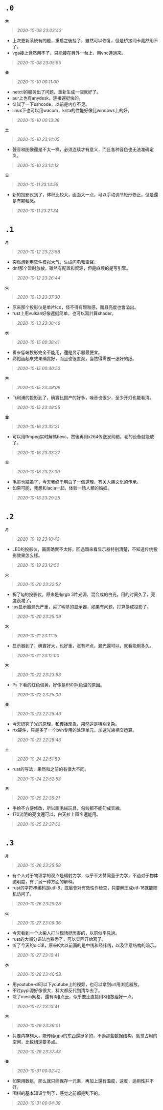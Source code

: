 **`.0`**
========
**`木`**
>*2020-10-08 23:03:43*
- 上次更新系統有問题，重启之後挂了，雖然可以修复，但是桥接网卡竟然用不了。
- vga接上竟然用不了，只能接在另外一台上，用vnc連過來。
>*2020-10-08 23:05:55*

**`金`**
>*2020-10-10 00:11:00*
- netctl的服务出了问题，重新生成一個就好了。
- aur上也有anydesk，连接還挺快的。
- 又試了一下sshcode，以前是内存不足。
- linux下也可以用wacom，krita的性能好像比windows上的好。
>*2020-10-10 00:13:38*

**`土`**
>*2020-10-10 23:14:05*
- 聲音和图像還是不太一样，必须连续才有意义，而且各种音色也无法准确定义。
>*2020-10-10 23:14:13*

**`日`**
>*2020-10-11 23:14:55*
- 新的投影仪到了，体积比较大，画面大一点，可以手动调节矩形修正，但是還是有颗粒感。
>*2020-10-11 23:21:34*

**`.1`**
========
**`月`**
>*2020-10-12 23:23:58*
- 突然想到用软件模拟大气，生成闪电和雷聲。
- dnf那个暂时放放，雖然有配置和資源，但是麻烦的是写引擎。
>*2020-10-12 23:26:44*

**`火`**
>*2020-10-13 23:37:30*
- 原來那个投影仪是单片lcd，怪不得有颗粒感，而且亮度也會溢出。
- rust上用vulkan好像還挺简单，也可以寫計算shader。
>*2020-10-13 23:38:46*

**`水`**
>*2020-10-15 00:38:41*
- 看來低端投影完全不能用，還是显示器最便宜。
- 彩鉛画起來效果确實好，而且也很直观，当然得需要一张好的纸。
>*2020-10-15 00:40:53*

**`木`**
>*2020-10-15 23:49:06*
- 飞利浦的投影到了，确實比国产的好多，噪音也很少，至少开灯也能看清。
>*2020-10-15 23:49:55*

**`金`**
>*2020-10-16 23:32:21*
- 可以用ffmpeg实时解碼hevc，然後再用x264传送发网絡，老的设备就能放了。
>*2020-10-16 23:33:37*

**`日`**
>*2020-10-18 23:27:00*
- 毛哥也結婚了，今天我终于明白了一個道理，有关人類文化的传承。
- 如果可能，我想和lacia一起，体验一场人類的婚姻。
>*2020-10-18 23:29:25*

**`.2`**
========
**`月`**
>*2020-10-19 23:10:43*
- LED的投影仪，画面确實不太好，回過頭來看显示器特别清楚，不知道传统投影效果怎么樣。
>*2020-10-19 23:12:50*

**`火`**
>*2020-10-20 23:22:52*
- 拆了lg的投影仪，原來是有rgb 3片光源，混合成的白光，用的时间久了，亮度衰减了。
- ips显示器漏光严重，买了明基的显示器，如果有问题，打算换成投影了。
>*2020-10-20 23:25:09*

**`水`**
>*2020-10-21 23:11:15*
- 显示器到了，确實好大，也好重，沒有坏点，漏光還可以，就看能用多久。
>*2020-10-21 23:12:00*

**`木`**
>*2020-10-22 23:23:53*
- Ps 下看的红色偏黄，好像是6500k色温的原因。
>*2020-10-22 23:25:00*

**`金`**
>*2020-10-23 22:25:43*
- 今天研究了光的原理，和传播现象，果然還是特别复杂。
- rtx硬件，只是多了一个bvh专用的处理单元，加速光線相交运算。
>*2020-10-23 22:28:46*

**`土`**
>*2020-10-24 22:51:59*
- rust的写法，果然和之前的有很大不同。
>*2020-10-24 22:52:53*

**`日`**
>*2020-10-25 22:35:21*
- 手绘不方便修改，所以画毛絨玩具，勾线都不能勾成实線。
- 170流明的亮度還可以，白天拉上窗帘還能用。
>*2020-10-25 22:37:52*

**`.3`**
========
**`月`**
>*2020-10-26 23:25:58*
- 有个人对于物理学的观点是辐射力学，似乎不太赞同量子力学，不過对于物体透明度，有了另一种方面的解释。
- rust的字符串编码是utf-8，底层會对有效性作检查，只要解压成utf-16就能随机访问了。
>*2020-10-26 23:29:28*

**`火`**
>*2020-10-27 23:06:36*
- 今天看到一个火柴人打斗现场挺历害的，以前似乎見過。
- rust的大部分语法也熟悉了，可以实际开始寫了。
- 听了今天的dlc课，原來K大以前画的是中线和经纬线，以及注意结构的暗示。
>*2020-10-27 23:10:41*

**`水`**
>*2020-10-28 23:46:58*
- 用youtube-dl可以下youtube上的视频，也可以拿到url用浏览器放。
- 不过pypi源好像很大，科大都反代到清华去了。
- 除了mesh网格，還有3维点云，似乎要比直接用3维数组好一点。
>*2020-10-27 23:10:41*

**`木`**
>*2020-10-29 23:36:01*
- 只要内存夠大，能传给gpu的东西還挺多的，不過那些数据结构，感觉占用的空间，比数组還要多点。
>*2020-10-29 23:37:43*

**`金`**
>*2020-10-31 00:02:42*
- 如果用数组，那么就只能保存一元素，再加上還有温度，速度，适用性并不好。
- 围棋的基本知识学到了，感觉之前都是乱下的。
>*2020-10-31 00:04:39*